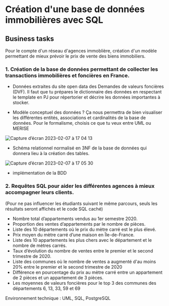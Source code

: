 # Création d'une base de données immobilières avec SQL

## Business tasks

Pour le compte d'un réseau d'agences immoblière, création d'un modèle permettant de mieux prévoir le prix de vente des biens immobiliers.

### 1. Création de la base de données permettant de collecter les transactions immobilières et foncières en France.

  - Données extraites du site open data des Demandes de valeurs foncières (DVF). Il faut que tu prépares le dictionnaire des données en respectant le template en PJ pour répertorier et décrire les données importantes à stocker.

  - Modèle conceptuel des données ? Ça nous permettra de bien visualiser les différentes entités, associations et cardinalités de la base de données. Pour le formalisme, choisis ce que tu veux entre UML ou MERISE
  
    
  ![Capture d’écran 2023-02-07 à 17 04 13](https://user-images.githubusercontent.com/87067133/217298002-3600eddf-bf68-4b95-8a20-4826384d69e3.png)
  
  
  - Schéma relationnel normalisé en 3NF de la base de données qui donnera lieu à la création des tables.
  
  
  ![Capture d’écran 2023-02-07 à 17 05 30](https://user-images.githubusercontent.com/87067133/217298214-68533896-3732-43cf-a92f-67a2b1cc0206.png)

  
  
  - implémentation de la BDD
  
### 2. Requêtes SQL pour aider les différentes agences à mieux accompagner leurs clients.

(Pour ne pas influencer les étudiants suivant le même parcours, seuls les résultats seront affichés et le code SQL caché)

  - Nombre total d’appartements vendus au 1er semestre 2020.
  - Proportion des ventes d’appartements par le nombre de pièces.
  - Liste des 10 départements où le prix du mètre carré est le plus élevé.
  - Prix moyen du mètre carré d’une maison en Île-de-France.
  - Liste des 10 appartements les plus chers avec le département et le nombre de mètres carrés.
  - Taux d’évolution du nombre de ventes entre le premier et le second trimestre de 2020.
  - Liste des communes où le nombre de ventes a augmenté d'au moins 20% entre le premier et le second trimestre de 2020
  - Différence en pourcentage du prix au mètre carré entre un
appartement de 2 pièces et un appartement de 3 pièces.
  - Les moyennes de valeurs foncières pour le top 3 des communes des départements 6, 13, 33, 59 et 69


Environnement technique : UML, SQL, PostgreSQL
